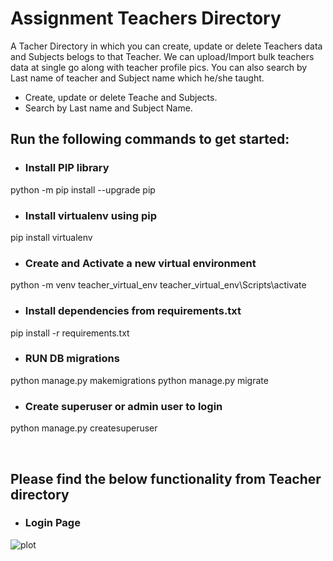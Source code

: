 # Assignment Teachers Directory

A Tacher Directory in which you can create, update or delete Teachers data and Subjects belogs to that Teacher. We can upload/Import bulk teachers data at single go along with teacher profile pics.
You can also search by Last name of teacher and Subject name which he/she taught. 

+  Create, update or delete Teache and Subjects.
+  Search by Last name and Subject Name.

## Run the following commands to get started:

+ ### Install PIP library 
python -m pip install --upgrade pip

+ ### Install virtualenv using pip
pip install virtualenv

+ ### Create and Activate a new virtual environment 
python -m venv teacher_virtual_env
teacher_virtual_env\Scripts\activate

+ ### Install dependencies from requirements.txt
pip install -r requirements.txt

+ ### RUN DB migrations 
python manage.py makemigrations
python manage.py migrate

+ ### Create superuser or admin user to login
python manage.py createsuperuser

<br>

## Please find the below functionality from Teacher directory
+ ### Login Page
![plot](file:///C:/Users/SAIPRASAD/OneDrive/Desktop/dubai/signin_page.jpg)
